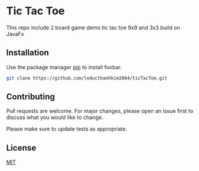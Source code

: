 # Tic Tac Toe 

This repo include 2 board game demo  tic tac toe 9x9 and 3x3 build on JavaFx
## Installation

Use the package manager [pip](https://pip.pypa.io/en/stable/) to install foobar.

```bash
git clone https://github.com/leducthanhkim2004/ticTacToe.git
```



## Contributing

Pull requests are welcome. For major changes, please open an issue first
to discuss what you would like to change.

Please make sure to update tests as appropriate.

## License

[MIT](https://choosealicense.com/licenses/mit/)
